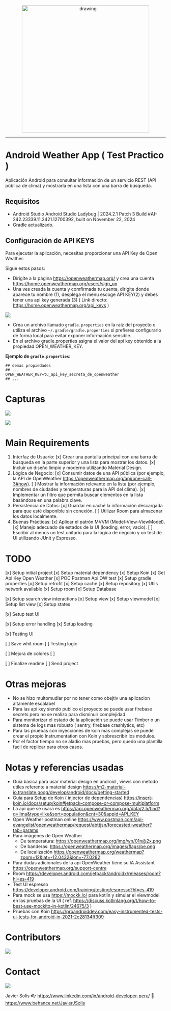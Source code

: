 
<div align="center">
    <img src=".readme_images/logo.webp" width="400" align="center" alt="drawing"/>
</div>

---

# **Android Weather App** ( Test Practico )

Aplicación Android para consultar información de un servicio REST (API pública de clima) y mostrarla en una lista con una barra de búsqueda.

## **Requisitos**

- Android Studio Android Studio Ladybug | 2024.2.1 Patch 3
  Build #AI-242.23339.11.2421.12700392, built on November 22, 2024
- Gradle actualizado.


## Configuración de API KEYS

Para ejecutar la aplicación, necesitas proporcionar una API Key de Open Weather.

Sigue estos pasos:
- Dirigite a la página https://openweathermap.org/ y crea una cuenta https://home.openweathermap.org/users/sign_up
- Una ves creada la cuenta y comfirmada tu cuenta, dirigite donde aparece tu nombre (1), desplega el menu escoge API KEY(2) y debes tener una  api key generada (3) ( Link directo: https://home.openweathermap.org/api_keys )
 
![](.readme_images/capture_api_key_openweather.png)

- Crea un archivo llamado `gradle.properties` en la raíz del proyecto o utiliza el archivo `~/.gradle/gradle.properties` si prefieres configurarlo de forma local para evitar exponer información sensible.
- En el archivo gradle.properties asigna el valor del api key obtenido a la propiedad OPEN_WEATHER_KEY.

**Ejemplo de `gradle.properties`:**

```properties
## demas propiedades
## ...
OPEN_WEATHER_KEY=tu_api_key_secreta_de_openweather
## ...
```

# Capturas

![](.readme_images/main.png)

![](.readme_images/result.png)



# Main Requirements

1. Interfaz de Usuario:
   [x] Crear una pantalla principal con una barra de búsqueda en la parte superior y
   una lista para mostrar los datos.
   [x] Incluir un diseño limpio y moderno utilizando Material Design.
2. Lógica de Negocio:
   [x] Consumir datos de una API pública (por ejemplo, la API de OpenWeather
   https://openweathermap.org/api/one-call-3#how).
   [ ] Mostrar la información relevante en la lista (por ejemplo, nombres de
   ciudades y temperaturas para la API del clima).
   [x] Implementar un filtro que permita buscar elementos en la lista basándose en
   una palabra clave.
3. Persistencia de Datos:
   [x] Guardar en caché la información descargada para que esté disponible sin conexión.
   [ ] Utilizar Room para almacenar los datos localmente.
4. Buenas Prácticas:
   [x] Aplicar el patrón MVVM (Model-View-ViewModel).
   [x] Manejo adecuado de estados de la UI (loading, error, vacío).
   [ ] Escribir al menos un test unitario para la lógica de negocio y un test de UI
   utilizando JUnit y Espresso.


# TODO

[x] Setup initial project
[x] Setup material dependency
[x] Setup Koin
[x] Get Api Key Open Weather
[x] POC Postman Api OW test
[x] Setup gradle properties
[x] Setup retrofit
[x] Setup cache
[x] Setup repository
[x] Utils network available
[x] Setup room
[x] Setup Database

[x] Setup search view interactions
[x] Setup view
[x] Setup viewmodel
[x] Setup list view
[x] Setup states

[x] Setup test UI

[x] Setup error handling
[x] Setup loading

[x] Testing UI

[ ] Save whit room
[ ] Testing logic

[ ] Mejora de colores
[ ]

[ ] Finalize readme
[ ] Send project




# Otras mejoras

- No se hizo multomudlar por no tener como obejtiv una aplicacion altamente escalabel
- Para las api key siendo publico el proyecto se puede usar firebase secrets pero no se realizo para disminuir complejidad
- Para monitorizar el estado de la aplicación se puede usar Timber o un sistema de logs mas robusto ( sentry, firebase crashlytics, etc)
- Para las pruebas con inyecciones de koin mas complejas se puede crear el propio Instrumentation con Koin y sobrescribir los modulos.
- Por el factor tiempo no se aladio mas pruebas, pero quedo una plantilla facil de replicar para otros casos.


# Notas y referencias usadas

- Guía basica para usar material design en android , views con metodo utiles referente a material design https://m2-material-io.translate.goog/develop/android/docs/getting-started
- Guía para Setup de Koin ( injector de dependencias) https://insert-koin.io/docs/setup/koin#jetpack-compose-or-compose-multiplatform
- La api que se usara es https://api.openweathermap.org/data/2.5/find?q=lima&type=like&sort=population&cnt=30&appid=API_KEY
- Open Weather postman online https://www.postman.com/api-evangelist/openweathermap/request/abttjsn/forecasted-weather?tab=params
- Para imágenes de Open Weather
  - De temperatura: https://openweathermap.org/img/wn/01n@2x.png
  - De banderas: https://openweathermap.org/images/flags/pe.png
  - De localización https://openweathermap.org/weathermap?zoom=12&lat=-12.0432&lon=-77.0282
- Para dudas adicionales de la api OpenWeather tiene su IA Assistant https://openweathermap.org/support-centre
- Room https://developer.android.com/jetpack/androidx/releases/room?hl=es-419
- Test UI espresso https://developer.android.com/training/testing/espresso?hl=es-419
- Para mock se usa https://mockk.io/ para kotlin y simular el viewmodel en las pruebas de la UI ( ref. https://discuss.kotlinlang.org/t/how-to-best-use-mockito-in-kotlin/24675/3 )
- Pruebas con Koin https://proandroiddev.com/easy-instrumented-tests-ui-tests-for-android-in-2021-2e28134ff309


# Contributors

![](.readme_images/coffee_img.png)

# Contact

![](.readme_images/contact_img.png)

Javier Solis
👓 https://www.linkedin.com/in/android-developer-peru/
💼 https://www.behance.net/JavierJSolis